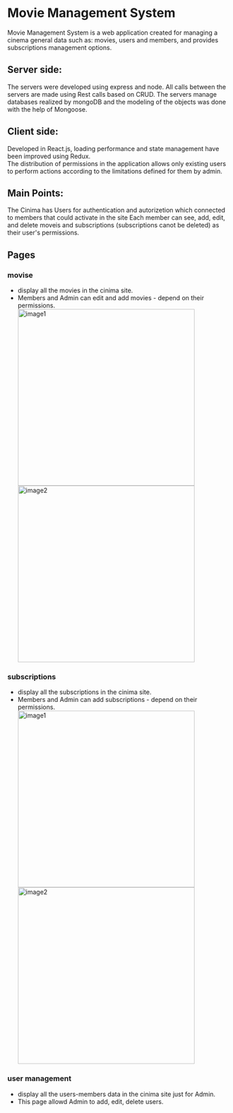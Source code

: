 # Movie Management System
 Movie Management System is a web application created for managing a cinema general data such as: movies, users and members, and provides subscriptions management options.
 

## Server side:
The servers were developed using express and node.
All calls between the servers are made using Rest calls based on CRUD.
The servers manage databases realized by mongoDB and the modeling of the objects was done with the help of Mongoose.

## Client side:
Developed in React.js, loading performance and state management have been improved using Redux.<br/>
The distribution of permissions in the application allows only existing users to perform actions according to the limitations defined for them by admin.<br/>

## Main Points:
The Cinima has Users for authentication and autorizetion which connected to members that could activate in the site
Each member can see, add, edit, and delete moveis and subscriptions (subscriptions canot be deleted) as their user's permissions.<br/>

## Pages
<h3>movise</h3>
<ul>
    <li>display all the movies in the cinima site.</li>
    <li>Members and Admin can edit and add movies - depend on their permissions.</li>
     <img src="https://user-images.githubusercontent.com/129841851/231470948-52d27d87-6c3f-4aba-a4e4-9ea25e7812a2.png" alt="image1" width="400">
     <img src="https://user-images.githubusercontent.com/129841851/231470963-b09eb63b-d414-424b-a16c-48fdaf27cdb2.png" alt="image2" width="400"> 

</ul>
<h3>subscriptions</h3>
<ul>
    <li>display all the subscriptions in the cinima site.</li>
    <li>Members and Admin can add subscriptions - depend on their permissions.</li>
      <img src="https://user-images.githubusercontent.com/129841851/231472677-9b303b76-66fc-4aff-b252-270db399f8ea.png" alt="image1" width="400">
     <img src="https://user-images.githubusercontent.com/129841851/231472728-8ca3e0df-5c46-44f0-ada9-fbdc9282aed0.png" alt="image2" width="400"> 

</ul>
<h3>user management</h3>
<ul>
    <li>display all the users-members data in the cinima site just for Admin.</li>
    <li>This page allowd Admin to add, edit, delete users.</li>

</ul>

